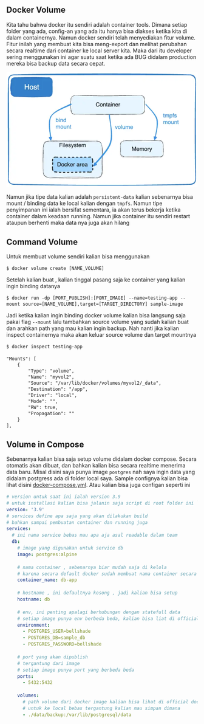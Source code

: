 ## Docker Volume
Kita tahu bahwa docker itu sendiri adalah container tools. Dimana setiap folder yang ada, config-an yang ada itu hanya bisa diakses ketika kita di dalam containernya. Namun docker sendiri telah menyediakan fitur volume. Fitur inilah yang membuat kita bisa meng-export dan melihat perubahan secara realtime dari container ke local server kita. Maka dari itu developer sering menggunakan ini agar suatu saat ketika ada BUG didalam production mereka bisa backup data secara cepat.

![archi](../../.github/assets/types-of-mounts-volume.webp)

Namun jika tipe data kalian adalah `persistent-data` kalian sebenarnya bisa mount / binding data ke local kalian dengan `tmpfs`. Namun tipe penyimpanan ini ialah bersifat sementara, ia akan terus bekerja ketika container dalam keadaan running. Namun jika container itu sendiri restart ataupun berhenti maka data nya juga akan hilang

## Command Volume
Untuk membuat volume sendiri kalian bisa menggunakan 
```
$ docker volume create [NAME_VOLUME]
```
Setelah kalian buat , kalian tinggal pasang saja ke container yang kalian ingin binding datanya

```
$ docker run -dp [PORT_PUBLISH]:[PORT_IMAGE] --name=testing-app --mount source=[NAME_VOLUME],target=[TARGET_DIRECTORY] sample-image
```
Jadi ketika kalian ingin binding docker volume kalian bisa langsung saja pakai flag `--mount` lalu tambahkan source volume yang sudah kalian buat dan arahkan path yang mau kalian ingin backup. Nah nanti jika kalian inspect containernya maka akan keluar source volume dan target mountnya

```
$ docker inspect testing-app

"Mounts": [
    {
        "Type": "volume",
        "Name": "myvol2",
        "Source": "/var/lib/docker/volumes/myvol2/_data",
        "Destination": "/app",
        "Driver": "local",
        "Mode": "",
        "RW": true,
        "Propagation": ""
    }
],
```

## Volume in Compose
Sebenarnya kalian bisa saja setup volume didalam docker compose. Secara otomatis akan dibuat, dan bahkan kalian bisa secara realtime menerima data baru. Misal disini saya punya image `postgres` nah saya ingin data yang didalam postgress ada di folder local saya. Sample confignya kalian bisa lihat disini [docker-compose.yml](./docker-compose.yml). Atau kalian bisa juga configan seperti ini

```yml
# version untuk saat ini ialah version 3.9 
# untuk installasi kalian bisa jalanin saja script di root folder ini `install.sh`
version: '3.9'
# services define apa saja yang akan dilakukan build 
# bahkan sampai pembuatan container dan running juga
services:
  # ini nama service bebas mau apa aja asal readable dalam team
  db:
    # image yang digunakan untuk service db
    image: postgres:alpine

    # nama container , sebenarnya biar mudah saja di kelola
    # karena secara default docker sudah membuat nama container secara otomatis
    container_name: db-app

    # hostname , ini defaultnya kosong , jadi kalian bisa setup
    hostname: db

    # env, ini penting apalagi berhubungan dengan statefull data
    # setiap image punya env berbeda beda, kalian bisa liat di official docs docker hubnya
    environment:
      - POSTGRES_USER=bellshade
      - POSTGRES_DB=sample_db
      - POSTGRES_PASSWORD=bellshade
    
    # port yang akan dipublish 
    # tergantung dari image
    # setiap image punya port yang berbeda beda 
    ports:
      - 5432:5432
    
    volumes:
      # path volume dari docker image kalian bisa lihat di official docsnya
      # untuk ke local bebas tergantung kalian mau simpan dimana
      - ./data/backup:/var/lib/postgresql/data
```